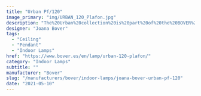 ```yaml
---
title: "Urban Pf/120"
image_primary: "img/URBAN_120_Plafon.jpg"
description: "The%20Urban%20collection%20is%20part%20of%20the%20BOVER%20product%20line%20usually%20used%20in%20the%20Contract/Hospitality%20sector%20but%20also%20created%20for%20the%20Residential%20market.%20The%20metallic%20ring%20which%20holds%20the%20bottom%20of%20the%20structure%2C%20functions%20as%20well%20as%20a%20decorative%20element%20of%20the%20large%20light%20diffuser.%20The%20light%20emitted%20by%20this%20lamp%2C%20as%20the%20major%20part%20of%20BOVER%20luminaires%2C%20is%20warm%20and%20cozy.%0A%0A"
designer: "Joana Bover"
tags: 
  - "Ceiling"
  - "Pendant"
  - "Indoor Lamps"
href: "https://www.bover.es/en/lamp/urban-120-plafon/"
category: "Indoor Lamps"
subtitle: ""
manufacturer: "Bover"
slug: "/manufacturers/bover/indoor-lamps/joana-bover-urban-pf-120"
date: "2021-05-10"
---
```

